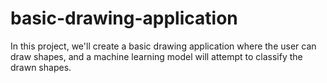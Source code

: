 # basic-drawing-application
In this project, we'll create a basic drawing application where the user can draw shapes, and a machine learning model will attempt to classify the drawn shapes.
